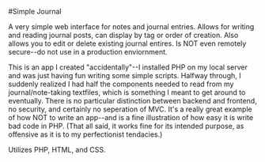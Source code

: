 #Simple Journal

A very simple web interface for notes and journal entries. Allows for writing and reading journal posts, can display by tag or order of creation. Also allows you to edit or delete existing journal entires. Is NOT even remotely secure--do not use in a production enviornment.

This is an app I created "accidentally"--I installed PHP on my local server and was just having fun writing some simple scripts. Halfway through, I suddenly realized I had half the components needed to read from my journal/note-taking textfiles, which is something I meant to get around to eventually. There is no particular distinction between backend and frontend, no security, and certainly no seperation of MVC. It's a really great example of how NOT to write an app--and is a fine illustration of how easy it is write bad code in PHP. (That all said, it works fine for its intended purpose, as offensive as it is to my perfectionist tendacies.)

Utilizes PHP, HTML, and CSS.